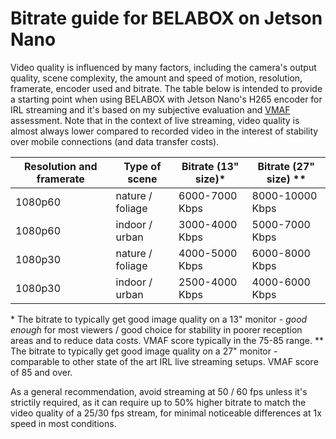 Bitrate guide for BELABOX on Jetson Nano
========================================

Video quality is influenced by many factors, including the camera's output quality, scene complexity, the amount and speed of motion, resolution, framerate, encoder used and bitrate. The table below is intended to provide a starting point when using BELABOX with Jetson Nano's H265 encoder for IRL streaming and it's based on my subjective evaluation and [VMAF](https://github.com/Netflix/vmaf) assessment. Note that in the context of live streaming, video quality is almost always lower compared to recorded video in the interest of stability over mobile connections (and data transfer costs).

| Resolution and framerate | Type of scene    | Bitrate (13" size)* | Bitrate (27" size) ** |
| ------------------------ | ---------------- | ------------------- | --------------------- |
| 1080p60                  | nature / foliage | 6000-7000 Kbps      | 8000-10000 Kbps       |
| 1080p60                  | indoor / urban   | 3000-4000 Kbps      | 5000-7000 Kbps        |
| 1080p30                  | nature / foliage | 4000-5000 Kbps      | 6000-8000 Kbps        |
| 1080p30                  | indoor / urban   | 2500-4000 Kbps      | 4000-6000 Kbps        |

\*  The bitrate to typically get good image quality on a 13" monitor - *good enough* for most viewers / good choice for stability in poorer reception areas and to reduce data costs. VMAF score typically in the 75-85 range.
\*\* The bitrate to typically get good image quality on a 27" monitor - comparable to other state of the art IRL live streaming setups. VMAF score of 85 and over.

As a general recommendation, avoid streaming at 50 / 60 fps unless it's strictily required, as it can require up to 50% higher bitrate to match the video quality of a 25/30 fps stream, for minimal noticeable differences at 1x speed in most conditions.

